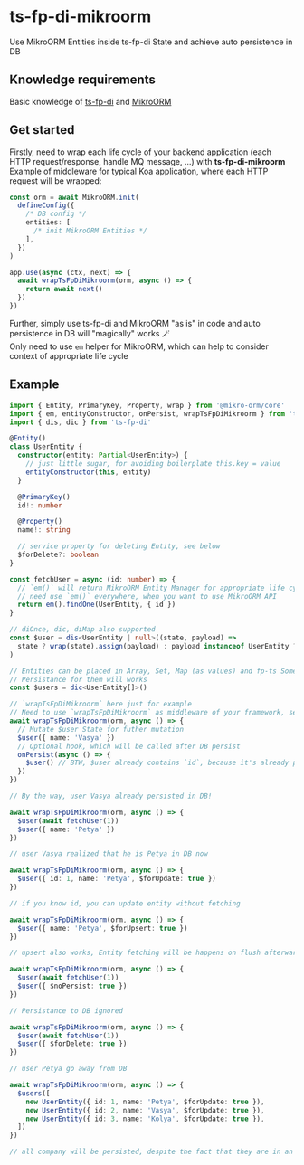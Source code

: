 # ts-fp-di-mikroorm

Use MikroORM Entities inside ts-fp-di State and achieve auto persistence in DB

## Knowledge requirements

Basic knowledge of [ts-fp-di](https://github.com/darky/ts-fp-di/) and [MikroORM](https://mikro-orm.io/)

## Get started

Firstly, need to wrap each life cycle of your backend application (each HTTP request/response, handle MQ message, ...) with **ts-fp-di-mikroorm**<br/>
Example of middleware for typical Koa application, where each HTTP request will be wrapped:

```ts
const orm = await MikroORM.init(
  defineConfig({
    /* DB config */
    entities: [
      /* init MikroORM Entities */
    ],
  })
)

app.use(async (ctx, next) => {
  await wrapTsFpDiMikroorm(orm, async () => {
    return await next()
  })
})
```

Further, simply use ts-fp-di and MikroORM "as is" in code and auto persistence in DB will "magically" works 🪄 <br/>
Only need to use `em` helper for MikroORM, which can help to consider context of appropriate life cycle

## Example

```ts
import { Entity, PrimaryKey, Property, wrap } from '@mikro-orm/core'
import { em, entityConstructor, onPersist, wrapTsFpDiMikroorm } from 'ts-fp-di-mikroorm'
import { dis, dic } from 'ts-fp-di'

@Entity()
class UserEntity {
  constructor(entity: Partial<UserEntity>) {
    // just little sugar, for avoiding boilerplate this.key = value
    entityConstructor(this, entity)
  }

  @PrimaryKey()
  id!: number

  @Property()
  name!: string

  // service property for deleting Entity, see below
  $forDelete?: boolean
}

const fetchUser = async (id: number) => {
  // `em()` will return MikroORM Entity Manager for appropriate life cycle
  // need use `em()` everywhere, when you want to use MikroORM API
  return em().findOne(UserEntity, { id })
}

// diOnce, dic, diMap also supported
const $user = dis<UserEntity | null>((state, payload) =>
  state ? wrap(state).assign(payload) : payload instanceof UserEntity ? payload : new UserEntity(payload)
)

// Entities can be placed in Array, Set, Map (as values) and fp-ts Some, Right
// Persistance for them will works
const $users = dic<UserEntity[]>()

// `wrapTsFpDiMikroorm` here just for example
// Need to use `wrapTsFpDiMikroorm` as middleware of your framework, see example above
await wrapTsFpDiMikroorm(orm, async () => {
  // Mutate $user State for futher mutation
  $user({ name: 'Vasya' })
  // Optional hook, which will be called after DB persist
  onPersist(async () => {
    $user() // BTW, $user already contains `id`, because it's already persisted in DB
  })
})

// By the way, user Vasya already persisted in DB!

await wrapTsFpDiMikroorm(orm, async () => {
  $user(await fetchUser(1))
  $user({ name: 'Petya' })
})

// user Vasya realized that he is Petya in DB now

await wrapTsFpDiMikroorm(orm, async () => {
  $user({ id: 1, name: 'Petya', $forUpdate: true })
})

// if you know id, you can update entity without fetching

await wrapTsFpDiMikroorm(orm, async () => {
  $user({ name: 'Petya', $forUpsert: true })
})

// upsert also works, Entity fetching will be happens on flush afterwards

await wrapTsFpDiMikroorm(orm, async () => {
  $user(await fetchUser(1))
  $user({ $noPersist: true })
})

// Persistance to DB ignored

await wrapTsFpDiMikroorm(orm, async () => {
  $user(await fetchUser(1))
  $user({ $forDelete: true })
})

// user Petya go away from DB

await wrapTsFpDiMikroorm(orm, async () => {
  $users([
    new UserEntity({ id: 1, name: 'Petya', $forUpdate: true }),
    new UserEntity({ id: 2, name: 'Vasya', $forUpdate: true }),
    new UserEntity({ id: 3, name: 'Kolya', $forUpdate: true }),
  ])
})

// all company will be persisted, despite the fact that they are in an Array
```
